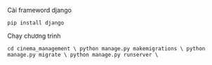 Cài frameword django

`pip install django`

Chạy chương trình

`
cd cinema_management \
python manage.py makemigrations \
python manage.py migrate \
python manage.py runserver \
`
